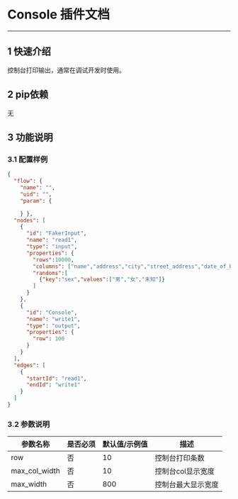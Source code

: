 
# Console 插件文档

___


## 1 快速介绍

控制台打印输出，通常在调试开发时使用。



##  2 pip依赖

无


## 3 功能说明

### 3.1 配置样例

```json
{
  "flow": {
    "name": "",
    "uid": "",
    "param": {

    } },
  "nodes": [
    {
      "id": "FakerInput",
      "name": "read1",
      "type": "input",
      "properties": {
        "rows":10000,
        "columns": ["name","address","city","street_address","date_of_birth","phone_number"],
        "randoms":[
          {"key":"sex","values":["男","女","未知"]}
        ]
      }
    },
    {
      "id": "Console",
      "name": "write1",
      "type": "output",
      "properties": {
        "row": 100
      }
    }
  ],
  "edges": [
    {
      "startId": "read1",
      "endId": "write1"
    }
  ]
}

```



### 3.2 参数说明

| 参数名称 | 是否必须 | 默认值/示例值 | 描述         | 
|------|------|----|------------|
| row  | 否    | 10 | 控制台打印条数    |
| max_col_width  | 否    | 10 | 控制台col显示宽度 |
| max_width  | 否    | 800 | 控制台最大显示宽度  |



